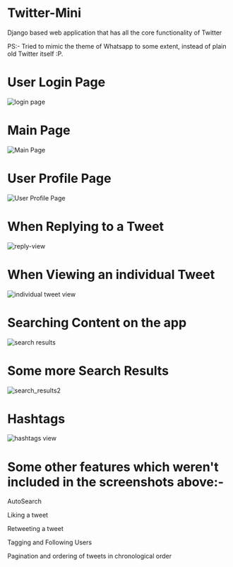 # Twitter-Mini
Django based web application that has all the core functionality of Twitter

PS:- Tried to mimic the theme of Whatsapp to some extent, instead of plain old Twitter itself :P.

# User Login Page

![login page](https://user-images.githubusercontent.com/59816482/88440751-8e546580-ce2c-11ea-9d88-f8d60161df26.JPG)

# Main Page

![Main Page](https://user-images.githubusercontent.com/59816482/88440757-96140a00-ce2c-11ea-88f2-86b6b4cc3311.JPG)

# User Profile Page

![User Profile Page](https://user-images.githubusercontent.com/59816482/88440781-a1673580-ce2c-11ea-8e18-1419466ef1f8.JPG)

# When Replying to a Tweet

![reply-view](https://user-images.githubusercontent.com/59816482/88440796-ac21ca80-ce2c-11ea-9e37-04bda59db181.JPG)

# When Viewing an individual Tweet

![individual tweet view](https://user-images.githubusercontent.com/59816482/88440832-c0fe5e00-ce2c-11ea-863d-c070488b5905.JPG)

# Searching Content on the app

![search results](https://user-images.githubusercontent.com/59816482/88440836-c65ba880-ce2c-11ea-9d12-d810b0b33a16.JPG)

# Some more Search Results

![search_results2](https://user-images.githubusercontent.com/59816482/88440841-c9569900-ce2c-11ea-9b38-22f0b459603e.JPG)

# Hashtags

![hashtags view](https://user-images.githubusercontent.com/59816482/88440848-ccea2000-ce2c-11ea-808f-baec9cc444af.JPG)

# Some other features which weren't included in the screenshots above:-

AutoSearch

Liking a tweet

Retweeting a tweet

Tagging and Following Users

Pagination and ordering of tweets in chronological order


